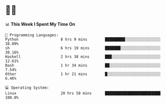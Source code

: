 # 👨‍💻
<!--START_SECTION:waka-->
📊 **This Week I Spent My Time On** 

```text
💬 Programming Languages: 
Python                   8 hrs 9 mins        █████████░░░░░░░░░░░░░░░░   38.89% 
sh                       6 hrs 19 mins       ███████░░░░░░░░░░░░░░░░░░   30.16% 
Haskell                  2 hrs 38 mins       ███░░░░░░░░░░░░░░░░░░░░░░   12.61% 
Bash                     1 hr 34 mins        ██░░░░░░░░░░░░░░░░░░░░░░░   7.54% 
Other                    1 hr 21 mins        █░░░░░░░░░░░░░░░░░░░░░░░░   6.46%

💻 Operating System: 
Linux                    20 hrs 58 mins      █████████████████████████   100.0%

```


<!--END_SECTION:waka-->
